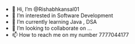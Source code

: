 - 👋 Hi, I’m @Rishabhkansal01
- 👀 I’m interested in Software Development
- 🌱 I’m currently learning Java , DSA
- 💞️ I’m looking to collaborate on ...
- 📫 How to reach me on my number 7777044177

<!---
Rishabhkansal01/Rishabhkansal01 is a ✨ special ✨ repository because its `README.md` (this file) appears on your GitHub profile.
You can click the Preview link to take a look at your changes.
--->
